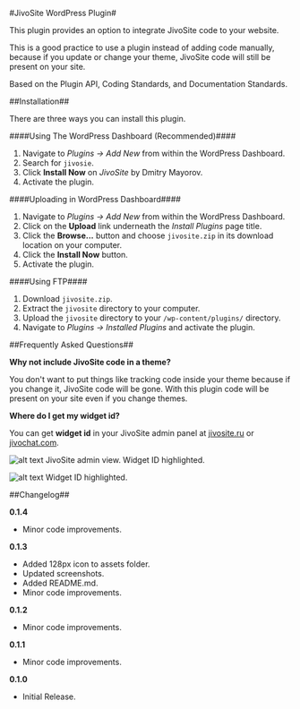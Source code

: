 #JivoSite WordPress Plugin#

This plugin provides an option to integrate JivoSite code to your website.

This is a good practice to use a plugin instead of adding code manually, because if you update or change your theme, JivoSite code will still be present on your site.

Based on the Plugin API, Coding Standards, and Documentation Standards.

##Installation##

There are three ways you can install this plugin.

####Using The WordPress Dashboard (Recommended)####

1. Navigate to *Plugins → Add New* from within the WordPress Dashboard.
1. Search for `jivosie`.
1. Click **Install Now** on *JivoSite* by Dmitry Mayorov.
1. Activate the plugin.

####Uploading in WordPress Dashboard####

1. Navigate to *Plugins → Add New* from within the WordPress Dashboard.
2. Click on the **Upload** link underneath the *Install Plugins* page title.
3. Click the **Browse...** button and choose `jivosite.zip` in its download location on your computer.
4. Click the **Install Now** button.
5. Activate the plugin.

####Using FTP####

1. Download `jivosite.zip`.
2. Extract the `jivosite` directory to your computer.
3. Upload the `jivosite` directory to your `/wp-content/plugins/` directory.
4. Navigate to *Plugins → Installed Plugins* and activate the plugin.

##Frequently Asked Questions##

**Why not include JivoSite code in a theme?**

You don't want to put things like tracking code inside your theme because if you change it, JivoSite code will be gone. With this plugin code will be present on your site even if you change themes.

**Where do I get my widget id?**

You can get **widget id** in your JivoSite admin panel at [jivosite.ru](http://jivosite.ru/) or [jivochat.com](http://jivochat.com/).


![alt text](https://raw.githubusercontent.com/iamdmitrymayorov/jivosite/master/assets/screenshot-1.png "JivoSite admin view. Widget ID highlighted.")
JivoSite admin view. Widget ID highlighted.

![alt text](https://raw.githubusercontent.com/iamdmitrymayorov/jivosite/master/assets/screenshot-2.png "Widget ID highlighted.")
Widget ID highlighted.

##Changelog##

**0.1.4**

* Minor code improvements.

**0.1.3**

* Added 128px icon to assets folder.
* Updated screenshots.
* Added README.md.
* Minor code improvements.

**0.1.2**

* Minor code improvements.

**0.1.1**

* Minor code improvements.

**0.1.0**

* Initial Release.